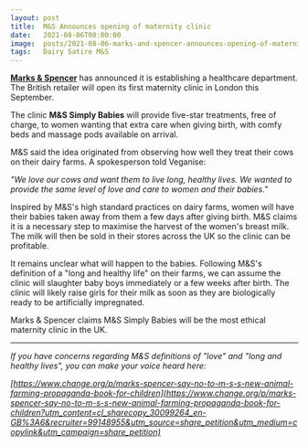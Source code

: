 ```yaml
---
layout: post
title:  M&S Announces opening of maternity clinic
date:   2021-08-06T00:00:00
image:  posts/2021-08-06-marks-and-spencer-announces-opening-of-maternity-clinic/hero.png
tags:   Dairy Satire M&S
---
```


**[Marks & Spencer](https://www.bloomberg.com/quote/MKS:LN)** has announced it is establishing a healthcare department. The British retailer will open its first maternity clinic in London this September.

The clinic **M&S Simply Babies** will provide five-star treatments, free of charge, to women wanting that extra care when giving birth, with comfy beds and massage pods available on arrival.

M&S said the idea originated from observing how well they treat their cows on their dairy farms. A spokesperson told Veganise:

*"We love our cows and want them to live long, healthy lives. We wanted to provide the same level of love and care to women and their babies."*

Inspired by M&S's high standard practices on dairy farms, women will have their babies taken away from them a few days after giving birth. M&S claims it is a necessary step to maximise the harvest of the women's breast milk. The milk will then be sold in their stores across the UK so the clinic can be profitable.

It remains unclear what will happen to the babies. Following M&S's definition of a "long and healthy life" on their farms, we can assume the clinic will slaughter baby boys immediately or a few weeks after birth. The clinic will likely raise girls for their milk as soon as they are biologically ready to be artificially impregnated.

Marks & Spencer claims M&S Simply Babies will be the most ethical maternity clinic in the UK.

-------------

*If you have concerns regarding M&S definitions of "love" and "long and healthy lives", you can make your voice heard here:*

*[https://www.change.org/p/marks-spencer-say-no-to-m-s-s-new-animal-farming-propaganda-book-for-children](https://www.change.org/p/marks-spencer-say-no-to-m-s-s-new-animal-farming-propaganda-book-for-children?utm_content=cl_sharecopy_30099264_en-GB%3A6&recruiter=99148955&utm_source=share_petition&utm_medium=copylink&utm_campaign=share_petition)*
